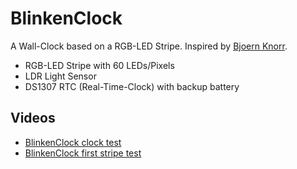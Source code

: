 # BlinkenClock
A Wall-Clock based on a RGB-LED Stripe.
Inspired by [Bjoern Knorr](http://netaddict.de/blinkenlights:blinkenclock).

* RGB-LED Stripe with 60 LEDs/Pixels
* LDR Light Sensor
* DS1307 RTC (Real-Time-Clock) with backup battery


## Videos
* [BlinkenClock clock test](http://www.youtube.com/watch?v=yUpm_b8Tglw)
* [BlinkenClock first stripe test](http://www.youtube.com/watch?v=Y0s2O4bYvBU)
